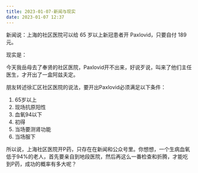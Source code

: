 ```yaml
---
title: 2023-01-07-新闻与现实
date: 2023-01-07 12:37
---
```

新闻说：上海的社区医院可以给 65 岁以上新冠患者开 Paxlovid，只要自付 189 元。

现实是：

今天我岳母去了奉贤的社区医院，Paxlovid开不出来，好说歹说，叫来了他们主任医生，才开出了一盒阿兹夫定。

朋友转述徐汇区社区医院的说法，要开出Paxlovid必须满足以下条件：

1. 65岁以上
2. 现场抗原阳性
3. 血氧94以下
4. 初得
5. 当场要测肾功能
6. 当场服下

所以说，上海社区医院开P药，只存在在新闻和公众号里。你想想，一个生病血氧低于94%的老人，首先要亲自到地段医院，然后再这么一番检查和折腾，才能吃到P药，成功的概率有多大呢？
